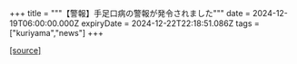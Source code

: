 +++
title = """【警報】手足口病の警報が発令されました"""
date = 2024-12-19T06:00:00.000Z
expiryDate = 2024-12-22T22:18:51.086Z
tags = ["kuriyama","news"]
+++


[[source]](https://www.town.kuriyama.hokkaido.jp/soshiki/38/18642.html)
